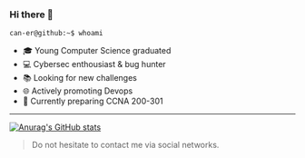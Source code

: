 ### Hi there 👋 

```
can-er@github:~$ whoami
```
 - :mortar_board: Young Computer Science graduated
 - :computer: Cybersec enthousiast & bug hunter
 - :books: Looking for new challenges
 - :globe_with_meridians: Actively promoting Devops
 -  :open_book: Currently preparing CCNA 200-301

-------------------------------------------------
[![Anurag's GitHub stats](https://github-readme-stats.vercel.app/api?username=can-er&show_icons=true&theme=chartreuse-dark)](https://github.com/anuraghazra/github-readme-stats)
> Do not hesitate to contact me via social networks.

<!--
**can-er/can-er** is a ✨ _special_ ✨ repository because its `README.md` (this file) appears on your GitHub profile.

Here are some ideas to get you started:

- 🔭 I’m currently working on ...
- 🌱 I’m currently learning ...
- 👯 I’m looking to collaborate on ...
- 🤔 I’m looking for help with ...
- 💬 Ask me about ...
- 📫 How to reach me: ...
- 😄 Pronouns: ...
- ⚡ Fun fact: ...
-->
